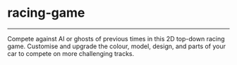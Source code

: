 # racing-game
---
Compete against AI or ghosts of previous times in this 2D top-down racing game. Customise and upgrade the colour, model, design, and parts of your car to compete on more challenging tracks.
